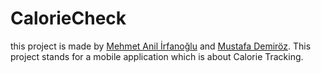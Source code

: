 # CalorieCheck
this project is made by [Mehmet Anil İrfanoğlu](https://github.com/MehmetAnilIrfanoglu) and [Mustafa Demiröz](https://github.com/mustafademiroz).
This project stands for a mobile application which is about Calorie Tracking.
